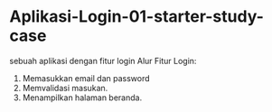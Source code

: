 # Aplikasi-Login-01-starter-study-case
sebuah aplikasi dengan fitur login
Alur Fitur Login:
1. Memasukkan email dan password
2. Memvalidasi masukan.
3. Menampilkan halaman beranda.
